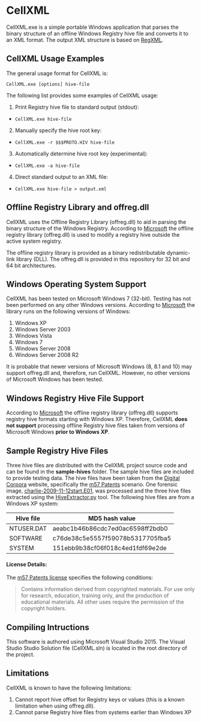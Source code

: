 # CellXML
CellXML.exe is a simple portable Windows application that parses the binary structure of an offline Windows Registry hive file and converts it to an XML format. The output XML structure is based on [RegXML](http://forensicswiki.org/wiki/RegXML "Forensic Wiki"). 

## CellXML Usage Examples

The general usage format for CellXML is:

`CellXML.exe [options] hive-file`

The following list provides some examples of CellXML usage:

1. Print Registry hive file to standard output (stdout):
  * `CellXML.exe hive-file`
2. Manually specify the hive root key:
  * `CellXML.exe -r $$$PROTO.HIV hive-file`
3. Automatically determine hive root key (experimental):
  * `CellXML.exe -a hive-file`
4. Direct standard output to an XML file:
  * `CellXML.exe hive-file > output.xml`

## Offline Registry Library and offreg.dll

CellXML uses the Offline Registry Library (offreg.dll) to aid in parsing the binary structure of the Windows Registry. According to [Microsoft](https://msdn.microsoft.com/en-us/library/ee210757%28v=vs.85%29.aspx "Microsoft") the offline registry library (offreg.dll) is used to modify a registry hive outside the active system registry. 

The offline registry library is provided as a binary redistributable dynamic-link library (DLL). The offreg.dll is provided in this repository for 32 bit and 64 bit architectures.

## Windows Operating System Support

CellXML has been tested on Microsoft Windows 7 (32-bit). Testing has not been performed on any other Windows versions. According to [Microsoft](https://msdn.microsoft.com/en-us/library/ee210757%28v=vs.85%29.aspx "Microsoft") the library runs on the following versions of Windows: 

1. Windows XP
2. Windows Server 2003
3. Windows Vista
4. Windows 7
5. Windows Server 2008
6. Windows Server 2008 R2

It is probable that newer versions of Microsoft Windows (8, 8.1 and 10) may support offreg.dll and, therefore, run CellXML. However, no other versions of Microsoft Windows has been tested.

## Windows Registry Hive File Support

According to [Microsoft](https://msdn.microsoft.com/en-us/library/ee210757%28v=vs.85%29.aspx "Microsoft") the offline registry library (offreg.dll) supports registry hive formats starting with Windows XP. Therefore, CellXML **does not support** processing offline Registry hive files taken from versions of Microsoft Windows **prior to Windows XP**.

## Sample Registry Hive Files

Three hive files are distributed with the CellXML project source code and can be found in the **sample-hives** folder. The sample hive files are included to provide testing data. The hive files have been taken from the [Digital Corpora](http://digitalcorpora.org/ "Digital Corpora") website, specifically the [m57 Patents](http://digitalcorpora.org/corp/nps/scenarios/2009-m57-patents/ "Digital Corpora") scenario. One forensic image, [charlie-2009-11-12start.E01](http://digitalcorpora.org/corp/nps/scenarios/2009-m57-patents/drives-redacted/charlie-2009-11-12start.E01 "charlie-2009-11-12start.E01"), was processed and the three hive files extracted using the [HiveExtractor.py](https://github.com/thomaslaurenson/DFXMLTools/tree/master/HiveExtractor "HiveExtractor.py") tool. The following hive files are from a Windows XP system:

| Hive file   | MD5 hash value                   |
| ------------|----------------------------------|
| NTUSER.DAT  | aeabc1b46b86cdc7ed0ac6598ff2bdb0 |
| SOFTWARE    | c76de38c5e5557f59078b5317705fba5 |
| SYSTEM      | 151ebb9b38cf06f018c4ed1fdf69e2de |

#### License Details:

The [m57 Patents license](http://digitalcorpora.org/corp/nps/scenarios/2009-m57-patents/docs/License "m57 Patents license") specifies the following conditions:

> Contains information derived from copyrighted materials. For use only for research, education, training only, and the production of educational materials. All other uses require the permission of the copyright holders.

## Compiling Intructions

This software is authored using Microsoft Visual Studio 2015. The Visual Studio Studio Solution file (CellXML.sln) is located in the root directory of the project. 

## Limitations

CellXML is known to have the following limitations: 

1. Cannot report hive offset for Registry keys or values (this is a known limitation when using offreg.dll).
2. Cannot parse Registry hive files from systems earlier than Windows XP
